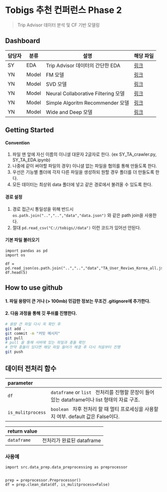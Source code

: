 # Tobigs 추천 컨퍼런스 Phase 2 

> Trip Advisor 데이터 분석 및 CF 기반 모델링

## Dashboard

|담당자|분류|설명|해당 파일|
|--|--|--|--|
|SY|EDA|Trip Advisor 데이터의 간단한 EDA|[링크](src/data_prep/SY_TA_EDA.ipynb)|
|YN|Model|FM 모델|[링크](src/model/YN_Factorization_Matrix.ipynb)|
|YN|Model|SVD 모델|[링크](src/model/YN_TripAdvisor_SVD_python.ipynb)|
|YN|Model|Neural Collaborative Filtering 모델|[링크](src/model/YN_NCF.ipynb)|
|YN|Model|Simple Algoritm Recommender 모델|[링크](src/model/YN_SAR_based_Recommder.ipynb)|
|YN|Model|Wide and Deep 모델|[링크](src/model/YN_wide_deep.ipynb)|


## Getting Started

#### Convention

1. 파일 맨 앞에 자신 이름의 이니셜 대문자 2글자로 한다. (ex SY_TA_crawler.py, SY_TA_EDA.ipynb)
2. 나중에 같이 써야할 파일의 경우) 이니셜 없는 파일을 협의를 통해 만들도록 한다.
3. 우선은 기능별 폴더에 각자 다른 파일을 생성하되 원할 경우 폴더를 더 만들도록 한다. 
4. 모든 데이터는 최상위 data 폴더에 넣고 같은 경로에서 불려올 수 있도록 한다.

#### 경로 설정
1. 경로 접근시 통일성을 위해 반드시 `os.path.join("..","..","data","data.json")` 와 같은 path join을 사용한다.
2. 절대 `pd.read_csv("C://tobigs//data")` 이런 코드가 있어선 안된다.

#### 기본 파일 불러오기 

```
import pandas as pd 
import os

df = pd.read_json(os.path.join("..","..","data","TA_User_Reviws_Korea_all.json"))
df.head(5)
```


## How to use github

#### 1. 파일 용량이 큰 거나 (> 100mb) 민감한 정보는 무조건 .gitignore에 추가한다.

#### 2. 다음 과정을 통해 깃 푸쉬를 진행한다.

``` bash
# 용량 큰 파일 다시 꼭 확인 후
git add .
git commit -m "커밋 메시지"
git pull
# pull 을 통해 서버에 있는 파일과 충돌 확인
# 만약 충돌이 있다면 해당 파일 들어가 해결 후 다시 처음부터 진행
git push
```

## 데이터 전처리 함수

| parameter     |                                                              |
| :--------- | ------------------------------------------------------------ |
| `df`    | `dataframe` or `list` &nbsp; 전처리를 진행할 문장이 들어 있는 dataframe이나 list 형태의 자료 구조. |
| `is_mulitprocess`   | `boolean` &nbsp; 차후 전처리 할 때 멀티 프로세싱을 사용할 지 여부. default 값은 False이다.  |

| return value|                                                              |
| :---------- | ------------------------------------------------------------ |
| `dataframe`    | 전처리가 완료된  dataframe |

### 사용예 
```
import src.data_prep.data_preprocessing as preprocessor


prep = preprocessor.Preprocessor()
df = prep.clean_data(df, is_mulitprocess=False)
```
<br>
<br>










